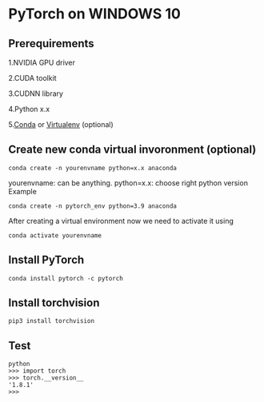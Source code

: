 # PyTorch on WINDOWS 10

## Prerequirements
1.NVIDIA GPU driver

2.CUDA toolkit

3.CUDNN library

4.Python x.x

5.[Conda](https://docs.conda.io/projects/conda/en/latest/user-guide/install/windows.html) or [Virtualenv](https://virtualenv.pypa.io/en/stable/) (optional)

## Create new conda virtual invoronment (optional)
```
conda create -n yourenvname python=x.x anaconda
```
yourenvname: can be anything.
python=x.x: choose right python version 
Example  
```
conda create -n pytorch_env python=3.9 anaconda
```

After creating a virtual environment now we need to activate it using

```
conda activate yourenvname
```

## Install PyTorch 

```
conda install pytorch -c pytorch
```

## Install torchvision

```
pip3 install torchvision
```

## Test
```
python
>>> import torch
>>> torch.__version__
'1.8.1'
>>>
```
